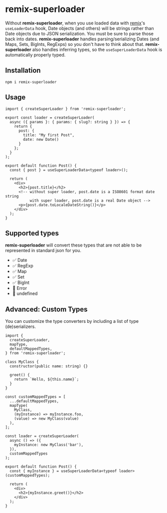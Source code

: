# remix-superloader

Without **remix-superloader**, when you use loaded data with [remix](https://remix.run/)'s `useLoaderData` hook, Date objects (and others) will be strings rather than Date objects due to JSON serialization. You must be sure to parse those back into dates. **remix-superloader** handles parsing/serializing Dates (and Maps, Sets, BigInts, RegExps) so you don't have to think about that. **remix-superloader** also handles inferring types, so the `useSuperLoaderData` hook is automatically properly typed.

## Installation

```shell
npm i remix-superloader
```

## Usage

```tsx
import { createSuperLoader } from 'remix-superloader';

export const loader = createSuperLoader(
  async ({ params }: { params: { slug?: string } }) => {
    return {
      post: {
        title: "My first Post",
        date: new Date()
      }
    };
  }
);

export default function Post() {
  const { post } = useSuperLoaderData<typeof loader>();

  return (
    <div>
      <h2>{post.title}</h2>
      <!-- without super loader, post.date is a ISO8601 format date string
           with super loader, post.date is a real Date object -->
      <p>{post.date.toLocaleDateString()}</p>
    </div>
  );
}
```

## Supported types

**remix-superloader** will convert these types that are not able to be represented in standard json for you.

- ✅ Date
- ✅ RegExp
- ✅ Map
- ✅ Set
- ✅ BigInt
- 🚫 Error
- 🚫 undefined

## Advanced: Custom Types

You can customize the type converters by including a list of type (de)serializers.

```tsx
import {
  createSuperLoader,
  mapType,
  defaultMappedTypes,
} from 'remix-superloader';

class MyClass {
  constructor(public name: string) {}

  greet() {
    return `Hello, ${this.name}`;
  }
}

const customMappedTypes = [
  ...defaultMappedTypes,
  mapType(
    MyClass,
    (myInstance) => myInstance.foo,
    (value) => new MyClass(value)
  ),
];

const loader = createSuperLoader(
  async () => ({
    myInstance: new MyClass('bar'),
  }),
  customMappedTypes
);

export default function Post() {
  const { myInstance } = useSuperLoaderData<typeof loader>(customMappedTypes);

  return (
    <div>
      <h2>{myInstance.greet()}</h2>
    </div>
  );
}
```
